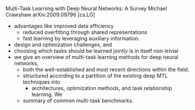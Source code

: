 Multi-Task Learning with Deep Neural Networks: A Survey
Michael Crawshaw
arXiv:2009.09796 [cs.LG]

* advantages like improved data efficiency
  * reduced overfitting through shared representations
  * fast learning by leveraging auxiliary information.
* design and optimization challenges, and 
* choosing which tasks should be learned jointly is in itself non-trivial
* we give an overview of multi-task learning methods for deep neural networks,
  * both the well-established and most recent directions within the field. 
  * structured according to a partition of the existing deep MTL techniques into
    * architectures, optimization methods, and task relationship learning.  We
  * summary of common multi-task benchmarks. 
